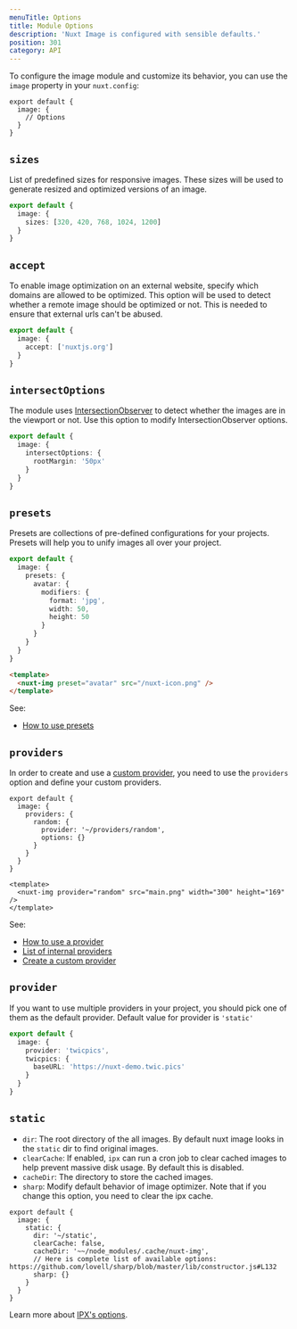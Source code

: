 ```yaml
---
menuTitle: Options
title: Module Options
description: 'Nuxt Image is configured with sensible defaults.'
position: 301
category: API
---
```


To configure the image module and customize its behavior, you can use the `image` property in your `nuxt.config`:

```js{}[nuxt.config]
export default {
  image: {
    // Options
  }
}
```

## `sizes`

List of predefined sizes for responsive images. These sizes will be used to generate resized and optimized versions of an image.

```ts [nuxt.config.js]
export default {
  image: {
    sizes: [320, 420, 768, 1024, 1200]
  }
}
```

## `accept`

To enable image optimization on an external website, specify which domains are allowed to be optimized. This option will be used to detect whether a remote image should be optimized or not. This is needed to ensure that external urls can't be abused.

```ts [nuxt.config.js]
export default {
  image: {
    accept: ['nuxtjs.org']
  }
}
```

## `intersectOptions`

The module uses [IntersectionObserver](https://developer.mozilla.org/en-US/docs/Web/API/Intersection_Observer_API) to detect whether the images are in the viewport or not. Use this option to modify IntersectionObserver options.

```ts [nuxt.config.js]
export default {
  image: {
    intersectOptions: {
      rootMargin: '50px'
    }
  }
}
```

## `presets`

Presets are collections of pre-defined configurations for your projects. Presets will help you to unify images all over your project.

<code-group>
  <code-block label="nuxt.config.js" active>

```ts [nuxt.config.js]
export default {
  image: {
    presets: {
      avatar: {
        modifiers: {
          format: 'jpg',
          width: 50,
          height: 50
        }
      }
    }
  }
}
```

  </code-block>
  <code-block label="index.vue">

```html [index.vue]
<template>
  <nuxt-img preset="avatar" src="/nuxt-icon.png" />
</template>
```

  </code-block>
</code-group>

See:

- [How to use presets](/components/nuxt-img#preset)

## `providers`

In order to create and use a [custom provider](/advanced/custom-provider), you need to use the `providers` option and define your custom providers.

<code-group>
  <code-block label="nuxt.config.js" active>

```js{}[nuxt.config.js]
export default {
  image: {
    providers: {
      random: {
        provider: '~/providers/random',
        options: {}
      }
    }
  }
}
```

  </code-block>
  <code-block label="index.vue">

```vue{}[index.vue]
<template>
  <nuxt-img provider="random" src="main.png" width="300" height="169" />
</template>
```

  </code-block>
</code-group>

<!-- writing custom providers -->

See:

- [How to use a provider](/components/nuxt-img#provider)
- [List of internal providers](/providers)
- [Create a custom provider](/advanced/custom-provider)

## `provider`

If you want to use multiple providers in your project, you should pick one of them as the default provider. Default value for provider is `'static'`

```ts [nuxt.config.js]
export default {
  image: {
    provider: 'twicpics',
    twicpics: {
      baseURL: 'https://nuxt-demo.twic.pics'
    }
  }
}
```

## `static`

- `dir`: The root directory of the all images. By default nuxt image looks in the `static` dir to find original images.
- `clearCache`: If enabled, `ipx` can run a cron job to clear cached images to help prevent massive disk usage. By default this is disabled.
- `cacheDir`: The directory to store the cached images.
- `sharp`: Modify default behavior of image optimizer. Note that if you change this option, you need to clear the ipx cache.

```js{}[nuxt.config.js]
export default {
  image: {
    static: {
      dir: '~/static',
      clearCache: false,
      cacheDir: '~~/node_modules/.cache/nuxt-img',
      // Here is complete list of available options: https://github.com/lovell/sharp/blob/master/lib/constructor.js#L132
      sharp: {}
    }
  }
}
```

Learn more about [IPX's options](/providers/ipx).
